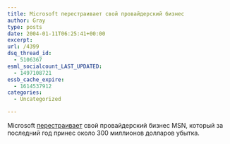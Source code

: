 ```yaml
---
title: Microsoft перестраивает свой провайдерский бизнес
author: Gray
type: posts
date: 2004-01-11T06:25:41+00:00
excerpt:
url: /4399
dsq_thread_id:
  - 5106367
esml_socialcount_LAST_UPDATED:
  - 1497108721
essb_cache_expire:
  - 1614537912
categories:
  - Uncategorized

---
```








Microsoft <a href="http://www.nytimes.com/2004/01/08/technology/08soft.html" target="_blank">перестраивает</a> свой провайдерский бизнес MSN, который за последний год принес около 300 миллионов долларов убытка.